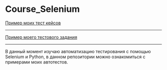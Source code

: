 # Course_Selenium
[Пример моих тест кейсов](https://docs.google.com/spreadsheets/d/1FCl9ODxmaZsmVhSVuMXQpxnRJZCbRwKcQgi69H8uf-Q/edit#gid=306401338)

---

[Пример моего тестового задания](https://docs.google.com/spreadsheets/d/1uYe1PitGUKpBw71GjRbvelJ6EBP7hyvHEC94MLQe-Pg/edit#gid=0)

---

В данный момент изучаю автоматизацию тестирования с помощью Selenium и Python, в данном репозитории можно ознакомиться с примерами моих автотестов.
